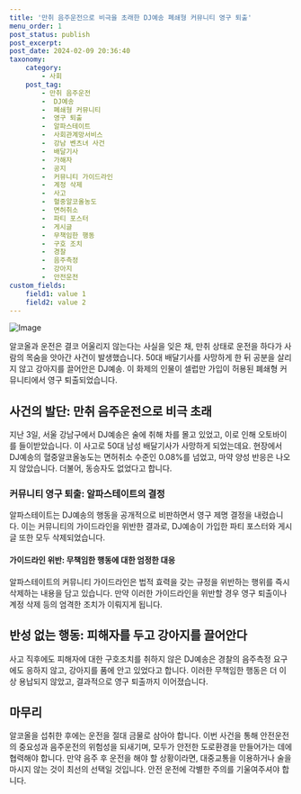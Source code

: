 ```yaml
---
title: '만취 음주운전으로 비극을 초래한 DJ예송 폐쇄형 커뮤니티 영구 퇴출'
menu_order: 1
post_status: publish
post_excerpt: 
post_date: 2024-02-09 20:36:40
taxonomy:
    category:
        - 사회
    post_tag:
        - 만취 음주운전
        -  DJ예송
        -  폐쇄형 커뮤니티
        -  영구 퇴출
        -  알파스테이트
        -  사회관계망서비스
        -  강남 벤츠녀 사건
        -  배달기사
        -  가해자
        -  공지
        -  커뮤니티 가이드라인
        -  계정 삭제
        -  사고
        -  혈중알코올농도
        -  면허취소
        -  파티 포스터
        -  게시글
        -  무책임한 행동
        -  구호 조치
        -  경찰
        -  음주측정
        -  강아지
        -  안전운전
custom_fields:
    field1: value 1
    field2: value 2
---
```


![Image](https://imgnews.pstatic.net/image/016/2024/02/09/20240209000026_0_20240209094601295.jpg?type=w647)

알코올과 운전은 결코 어울리지 않는다는 사실을 잊은 채, 만취 상태로 운전을 하다가 사람의 목숨을 앗아간 사건이 발생했습니다. 50대 배달기사를 사망하게 한 뒤 공분을 살리지 않고 강아지를 끌어안은 DJ예송. 이 화제의 인물이 셀럽만 가입이 허용된 폐쇄형 커뮤니티에서 영구 퇴출되었습니다.
## 사건의 발단: 만취 음주운전으로 비극 초래
지난 3일, 서울 강남구에서 DJ예송은 술에 취해 차를 몰고 있었고, 이로 인해 오토바이를 들이받았습니다. 이 사고로 50대 남성 배달기사가 사망하게 되었는데요. 현장에서 DJ예송의 혈중알코올농도는 면허취소 수준인 0.08%를 넘었고, 마약 양성 반응은 나오지 않았습니다. 더불어, 동승자도 없었다고 합니다.
### 커뮤니티 영구 퇴출: 알파스테이트의 결정
알파스테이트는 DJ예송의 행동을 공개적으로 비판하면서 영구 제명 결정을 내렸습니다. 이는 커뮤니티의 가이드라인을 위반한 결과로, DJ예송이 가입한 파티 포스터와 게시글 또한 모두 삭제되었습니다.
#### 가이드라인 위반: 무책임한 행동에 대한 엄정한 대응
알파스테이트의 커뮤니티 가이드라인은 법적 효력을 갖는 규정을 위반하는 행위를 즉시 삭제하는 내용을 담고 있습니다. 만약 이러한 가이드라인을 위반할 경우 영구 퇴출이나 계정 삭제 등의 엄격한 조치가 이뤄지게 됩니다.
## 반성 없는 행동: 피해자를 두고 강아지를 끌어안다
사고 직후에도 피해자에 대한 구호조치를 취하지 않은 DJ예송은 경찰의 음주측정 요구에도 응하지 않고, 강아지를 품에 안고 있었다고 합니다. 이러한 무책임한 행동은 더 이상 용납되지 않았고, 결과적으로 영구 퇴출까지 이어졌습니다.
## 마무리
알코올을 섭취한 후에는 운전을 절대 금물로 삼아야 합니다. 이번 사건을 통해 안전운전의 중요성과 음주운전의 위험성을 되새기며, 모두가 안전한 도로환경을 만들어가는 데에 협력해야 합니다. 만약 음주 후 운전을 해야 할 상황이라면, 대중교통을 이용하거나 술을 마시지 않는 것이 최선의 선택일 것입니다. 안전 운전에 각별한 주의를 기울여주셔야 합니다.
